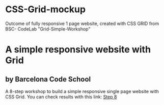 # CSS-Grid-mockup
Outcome of fully responsive 1 page website, created with CSS GRID from BSC- CodeLab "Grid-Simple-Workshop" 

# A simple responsive website with Grid
## by Barcelona Code School
A 8-step workshop to build a simple responsive single page website with CSS Grid.
You can check results with this link: [Step 8](https://gk3000.github.io/Grid-Simple-Workshop/08/index.html)
